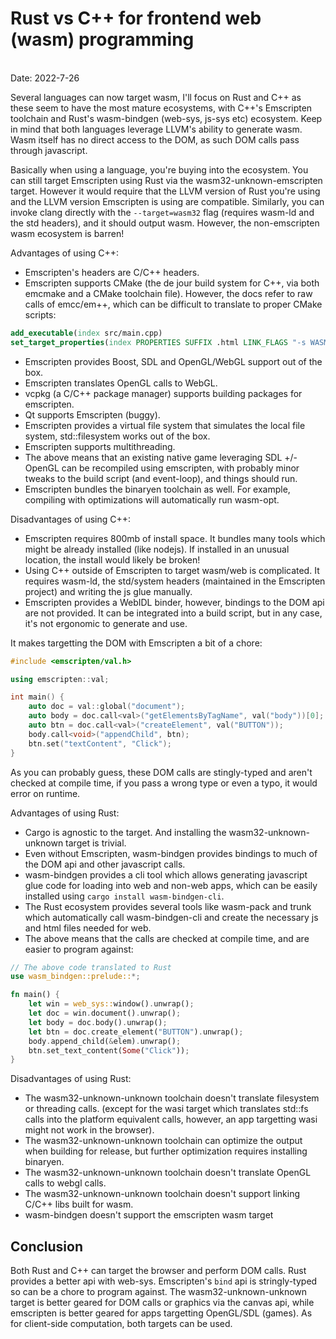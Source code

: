 # Rust vs C++ for frontend web (wasm) programming
<br>
Date: 2022-7-26
<br>

Several languages can now target wasm, I'll focus on Rust and C++ as these seem to have the most mature ecosystems, with C++'s Emscripten toolchain and Rust's wasm-bindgen (web-sys, js-sys etc) ecosystem.
Keep in mind that both languages leverage LLVM's ability to generate wasm. Wasm itself has no direct access to the DOM, as such DOM calls pass through javascript. 

Basically when using a language, you're buying into the ecosystem. You can still target Emscripten using Rust via the wasm32-unknown-emscripten target. However it would require that the LLVM version of Rust you're using and the LLVM version Emscripten is using are compatible.
Similarly, you can invoke clang directly with the `--target=wasm32` flag (requires wasm-ld and the std headers), and it should output wasm. However, the non-emscripten wasm ecosystem is barren!

Advantages of using C++:
- Emscripten's headers are C/C++ headers. 
- Emscripten supports CMake (the de jour build system for C++, via both emcmake and a CMake toolchain file). However, the docs refer to raw calls of emcc/em++, which can be difficult to translate to proper CMake scripts:
```cmake
add_executable(index src/main.cpp)
set_target_properties(index PROPERTIES SUFFIX .html LINK_FLAGS "-s WASM=1 -s EVAL_CTORS=2 --bind --shell-file ${CMAKE_CURRENT_LIST_DIR}/my_shell.html")
```
- Emscripten provides Boost, SDL and OpenGL/WebGL support out of the box.
- Emscripten translates OpenGL calls to WebGL.
- vcpkg (a C/C++ package manager) supports building packages for emscripten.
- Qt supports Emscripten (buggy).
- Emscripten provides a virtual file system that simulates the local file system, std::filesystem works out of the box.
- Emscripten supports multithreading. 
- The above means that an existing native game leveraging SDL +/- OpenGL can be recompiled using emscripten, with probably minor tweaks to the build script (and event-loop), and things should run.
- Emscripten bundles the binaryen toolchain as well. For example, compiling with optimizations will automatically run wasm-opt.

Disadvantages of using C++:
- Emscripten requires 800mb of install space. It bundles many tools which might be already installed (like nodejs). If installed in an unusual location, the install would likely be broken!
- Using C++ outside of Emscripten to target wasm/web is complicated. It requires wasm-ld, the std/system headers (maintained in the Emscripten project) and writing the js glue manually.
- Emscripten provides a WebIDL binder, however, bindings to the DOM api are not provided. It can be integrated into a build script, but in any case, it's not ergonomic to generate and use.

It makes targetting the DOM with Emscripten a bit of a chore:
```c++
#include <emscripten/val.h>

using emscripten::val;

int main() {
    auto doc = val::global("document");
    auto body = doc.call<val>("getElementsByTagName", val("body"))[0];
    auto btn = doc.call<val>("createElement", val("BUTTON"));
    body.call<void>("appendChild", btn);
    btn.set("textContent", "Click");
}
```
As you can probably guess, these DOM calls are stingly-typed and aren't checked at compile time, if you pass a wrong type or even a typo, it would error on runtime.

Advantages of using Rust:
- Cargo is agnostic to the target. And installing the wasm32-unknown-unknown target is trivial.
- Even without Emscripten, wasm-bindgen provides bindings to much of the DOM api and other javascript calls.
- wasm-bindgen provides a cli tool which allows generating javascript glue code for loading into web and non-web apps, which can be easily installed using `cargo install wasm-bindgen-cli`.
- The Rust ecosystem provides several tools like wasm-pack and trunk which automatically call wasm-bindgen-cli and create the necessary js and html files needed for web.
- The above means that the calls are checked at compile time, and are easier to program against:
```rust
// The above code translated to Rust
use wasm_bindgen::prelude::*;

fn main() {
    let win = web_sys::window().unwrap();
    let doc = win.document().unwrap();
    let body = doc.body().unwrap();
    let btn = doc.create_element("BUTTON").unwrap();
    body.append_child(&elem).unwrap();
    btn.set_text_content(Some("Click"));
}
```

Disadvantages of using Rust:
- The wasm32-unknown-unknown toolchain doesn't translate filesystem or threading calls. (except for the wasi target which translates std::fs calls into the platform equivalent calls, however, an app targetting wasi might not work in the browser).
- The wasm32-unknown-unknown toolchain can optimize the output when building for release, but further optimization requires installing binaryen.
- The wasm32-unknown-unknown toolchain doesn't translate OpenGL calls to webgl calls.
- The wasm32-unknown-unknown toolchain doesn't support linking C/C++ libs built for wasm.
- wasm-bindgen doesn't support the emscripten wasm target

## Conclusion
Both Rust and C++ can target the browser and perform DOM calls. Rust provides a better api with web-sys. Emscripten's `bind` api is stringly-typed so can be a chore to program against. The wasm32-unknown-unknown target is better geared for DOM calls or graphics via the canvas api, while emscripten is better geared for apps targetting OpenGL/SDL (games). As for client-side computation, both targets can be used.
